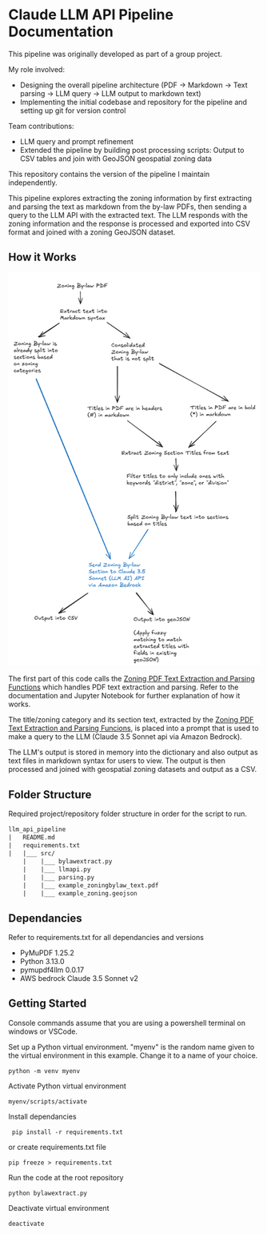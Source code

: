 # Claude LLM API Pipeline Documentation

This pipeline was originally developed as part of a group project.

My role involved:
* Designing the overall pipeline architecture (PDF -> Markdown -> Text parsing -> LLM query -> LLM output to markdown text)
* Implementing the initial codebase and repository for the pipeline and setting up git for version control

Team contributions:
* LLM query and prompt refinement
* Extended the pipeline by building post processing scripts: Output to CSV tables and join with GeoJSON geospatial zoning data

This repository contains the version of the pipeline I maintain independently.

This pipeline explores extracting the zoning information by first extracting and parsing the text as markdown from the by-law PDFs, then sending a query to the LLM API with the extracted text. The LLM responds with the zoning information and the response is processed and exported into CSV format and joined with a zoning GeoJSON dataset.

## How it Works
![Diagram](images/BylawExtractLogicDiagram.png)

The first part of this code calls the [Zoning PDF Text Extraction and Parsing Functions](https://github.com/JoT8ng/zoning-extraction-pipelines/tree/main/common_pdf_parsing) which handles PDF text extraction and parsing. Refer to the documentation and Jupyter Notebook for further explanation of how it works.

The title/zoning category and its section text, extracted by the [Zoning PDF Text Extraction and Parsing Funcions](https://github.com/JoT8ng/zoning-extraction-pipelines/tree/main/common_pdf_parsing), is placed into a prompt that is used to make a query to the LLM (Claude 3.5 Sonnet api via Amazon Bedrock).

The LLM's output is stored in memory into the dictionary and also output as text files in markdown syntax for users to view. The output is then processed and joined with geospatial zoning datasets and output as a CSV.

## Folder Structure
Required project/repository folder structure in order for the script to run.
```
llm_api_pipeline
|   README.md
|   requirements.txt
|   |___ src/
    |    |___ bylawextract.py
    |    |___ llmapi.py
    |    |___ parsing.py
    |    |___ example_zoningbylaw_text.pdf
    |    |___ example_zoning.geojson
```

## Dependancies
Refer to requirements.txt for all dependancies and versions
* PyMuPDF 1.25.2
* Python 3.13.0
* pymupdf4llm 0.0.17
* AWS bedrock Claude 3.5 Sonnet v2

## Getting Started
Console commands assume that you are using a powershell terminal on windows or VSCode.

Set up a Python virtual environment. "myenv" is the random name given to the virtual environment in this example. Change it to a name of your choice.
```
python -m venv myenv
```
Activate Python virtual environment
```
myenv/scripts/activate
```
Install dependancies
```
 pip install -r requirements.txt
 ```
or create requirements.txt file
```
pip freeze > requirements.txt
```
Run the code at the root repository
```
python bylawextract.py
```
Deactivate virtual environment
```
deactivate
```